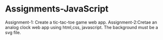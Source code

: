 # Assignments-JavaScript
Assignment-1: Create a tic-tac-toe game web app.
Assignment-2:Cretae an analog clock web app using html,css, javascript. The background must be a svg file. 
